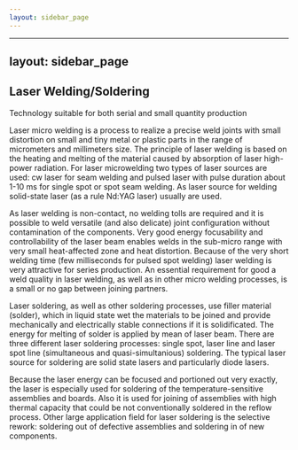 ```yaml
---
layout: sidebar_page
---
```


---
layout: sidebar_page
---

## Laser Welding/Soldering

Technology suitable for both serial and small quantity production

Laser micro welding is a process to realize a precise weld joints with small distortion on small and tiny metal or plastic parts in the range of micrometers and millimeters size. The principle of laser welding is based on the heating and melting of the material caused by absorption of laser high-power radiation. For laser microwelding two types of laser sources are used: cw laser for seam welding and pulsed laser with pulse duration about 1-10 ms for single spot or spot seam welding. As laser source for welding solid-state laser (as a rule Nd:YAG laser) usually are used.

As laser welding is non-contact, no welding tolls are required and it is possible to weld versatile (and also delicate) joint configuration without contamination of the components. Very good energy focusability and controllability of the laser beam enables welds in the sub-micro range with very small heat-affected zone and heat distortion. Because of the very short welding time (few milliseconds for pulsed spot welding) laser welding is very attractive for series production. An essential requirement for good a weld quality in laser welding, as well as in other micro welding processes, is a small or no gap between joining partners.

Laser soldering, as well as other soldering processes, use filler material (solder), which in liquid state wet the materials to be joined and provide mechanically and electrically stable connections if it is solidificated. The energy for melting of solder is applied by mean of laser beam. There are three different laser soldering processes: single spot, laser line and laser spot line (simultaneous and quasi-simultanious) soldering. The typical laser source for soldering are solid state lasers and particularly diode lasers.

Because the laser energy can be focused and portioned out very exactly, the laser is especially used for soldering of the temperature-sensitive assemblies and boards. Also it is used for joining of assemblies with high thermal capacity that could be not conventionally soldered in the reflow process. Other large application field for laser soldering is the selective rework: soldering out of defective assemblies and soldering in of new components.